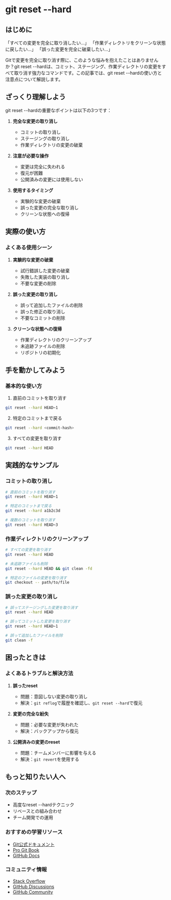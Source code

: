 # git reset --hard

## はじめに

「すべての変更を完全に取り消したい...」
「作業ディレクトリをクリーンな状態に戻したい...」
「誤った変更を完全に破棄したい...」

Gitで変更を完全に取り消す際に、このような悩みを抱えたことはありませんか？git reset --hardは、コミット、ステージング、作業ディレクトリの変更をすべて取り消す強力なコマンドです。この記事では、git reset --hardの使い方と注意点について解説します。

## ざっくり理解しよう

git reset --hardの重要なポイントは以下の3つです：

1. **完全な変更の取り消し**
   - コミットの取り消し
   - ステージングの取り消し
   - 作業ディレクトリの変更の破棄

2. **注意が必要な操作**
   - 変更は完全に失われる
   - 復元が困難
   - 公開済みの変更には使用しない

3. **使用するタイミング**
   - 実験的な変更の破棄
   - 誤った変更の完全な取り消し
   - クリーンな状態への復帰

## 実際の使い方

### よくある使用シーン

1. **実験的な変更の破棄**
   - 試行錯誤した変更の破棄
   - 失敗した実装の取り消し
   - 不要な変更の削除

2. **誤った変更の取り消し**
   - 誤って追加したファイルの削除
   - 誤った修正の取り消し
   - 不要なコミットの削除

3. **クリーンな状態への復帰**
   - 作業ディレクトリのクリーンアップ
   - 未追跡ファイルの削除
   - リポジトリの初期化

## 手を動かしてみよう

### 基本的な使い方

1. 直前のコミットを取り消す
```bash
git reset --hard HEAD~1
```

2. 特定のコミットまで戻る
```bash
git reset --hard <commit-hash>
```

3. すべての変更を取り消す
```bash
git reset --hard HEAD
```

## 実践的なサンプル

### コミットの取り消し

```bash
# 直前のコミットを取り消す
git reset --hard HEAD~1

# 特定のコミットまで戻る
git reset --hard a1b2c3d

# 複数のコミットを取り消す
git reset --hard HEAD~3
```

### 作業ディレクトリのクリーンアップ

```bash
# すべての変更を取り消す
git reset --hard HEAD

# 未追跡ファイルも削除
git reset --hard HEAD && git clean -fd

# 特定のファイルの変更を取り消す
git checkout -- path/to/file
```

### 誤った変更の取り消し

```bash
# 誤ってステージングした変更を取り消す
git reset --hard HEAD

# 誤ってコミットした変更を取り消す
git reset --hard HEAD~1

# 誤って追加したファイルを削除
git clean -f
```

## 困ったときは

### よくあるトラブルと解決方法

1. **誤ったreset**
   - 問題：意図しない変更の取り消し
   - 解決：`git reflog`で履歴を確認し、`git reset --hard`で復元

2. **変更の完全な紛失**
   - 問題：必要な変更が失われた
   - 解決：バックアップから復元

3. **公開済みの変更のreset**
   - 問題：チームメンバーに影響を与える
   - 解決：`git revert`を使用する

## もっと知りたい人へ

### 次のステップ

- 高度なreset --hardテクニック
- リベースとの組み合わせ
- チーム開発での運用

### おすすめの学習リソース

- [Git公式ドキュメント](https://git-scm.com/docs/git-reset)
- [Pro Git Book](https://git-scm.com/book/ja/v2)
- [GitHub Docs](https://docs.github.com/ja)

### コミュニティ情報

- [Stack Overflow](https://stackoverflow.com/questions/tagged/git)
- [GitHub Discussions](https://github.com/git/git/discussions)
- [GitHub Community](https://github.community/)
